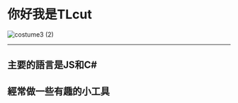 # 你好我是TLcut
![costume3 (2)](https://user-images.githubusercontent.com/113696966/196357732-b76d3667-cd9d-4210-9ccb-0aeab70cc030.svg)
* * *
## 主要的語言是JS和C#
## 經常做一些有趣的小工具
